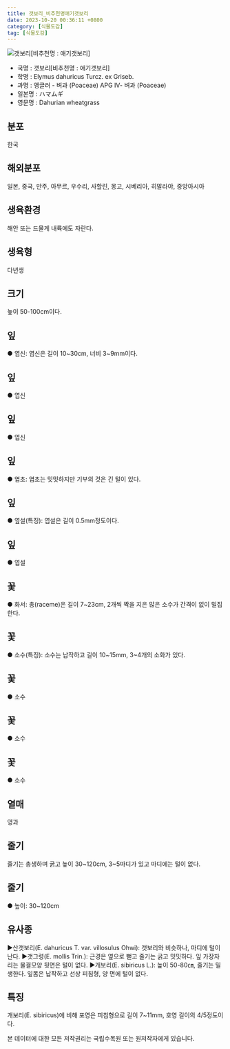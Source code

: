 ```yaml
---
title: 갯보리_비추천명애기갯보리
date: 2023-10-20 00:36:11 +0800
category: [식물도감]
tag: [식물도감]
---
```




![갯보리[비추천명 : 애기갯보리]](/fileUpload/plants/basic/Gramineae/Elymus/14435/1_th2.JPG)
- 국명 : 갯보리[비추천명 : 애기갯보리]
- 학명 : Elymus dahuricus Turcz. ex Griseb.
- 과명 : 앵글러 - 벼과 (Poaceae) APG Ⅳ- 벼과 (Poaceae)
- 일본명 : ハマムギ
- 영문명 : Dahurian wheatgrass


## 분포
한국
## 해외분포
일본, 중국, 만주, 아무르, 우수리, 사할린, 몽고, 시베리아, 히말라야, 중앙아시아
## 생육환경
해안 또는 드물게 내륙에도 자란다.
## 생육형
다년생
## 크기
높이 50-100cm이다.
## 잎
● 엽신: 엽신은 길이 10~30cm, 너비 3~9mm이다.
## 잎
● 엽신
## 잎
● 엽신
## 잎
● 엽초: 엽초는 밋밋하지만 기부의 것은 긴 털이 있다.
## 잎
● 옆설(특징): 엽설은 길이 0.5mm정도이다.
## 잎
● 엽설
## 꽃
● 화서: 총(raceme)은 길이 7~23cm, 2개씩 짝을 지은 많은 소수가 간격이 없이 밀집한다.
## 꽃
● 소수(특징): 소수는 납작하고 길이 10~15mm, 3~4개의 소화가 있다.
## 꽃
● 소수
## 꽃
● 소수
## 꽃
● 소수
## 열매
영과
## 줄기
줄기는 총생하며 굵고 높이 30~120cm, 3~5마디가 있고 마디에는 털이 없다.
## 줄기
● 높이: 30~120cm
## 유사종
▶산갯보리(E. dahuricus T. var. villosulus Ohwi): 갯보리와 비슷하나, 마디에 털이 난다. ▶갯그령(E. mollis Trin.): 근경은 옆으로 뻗고 줄기는 굵고 밋밋하다. 잎 가장자리는 물결모양 뒷면은 털이 없다.▶개보리(E. sibiricus L.): 높이 50-80㎝, 줄기는 밀생한다. 잎몸은 납작하고 선상 피침형, 양 면에 털이 없다.
## 특징
개보리(E. sibiricus)에 비해 포영은 피침형으로 길이 7~11mm, 호영 길이의 4/5정도이다.






본 데이터에 대한 모든 저작권리는 국립수목원 또는 원저작자에게 있습니다.

